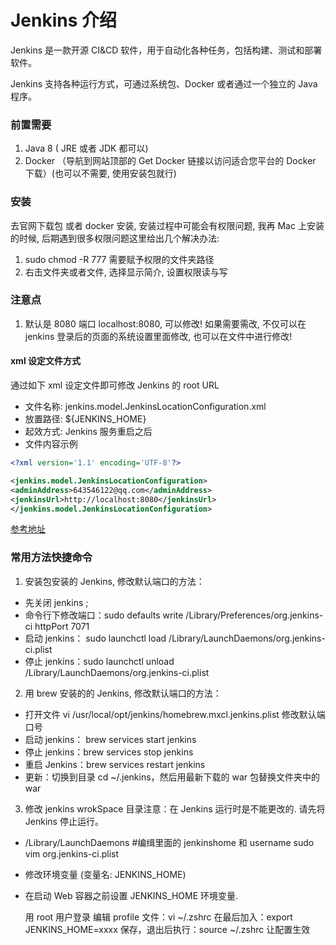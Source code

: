 # Jenkins 介绍

Jenkins 是一款开源 CI&CD 软件，用于自动化各种任务，包括构建、测试和部署软件。

Jenkins 支持各种运行方式，可通过系统包、Docker 或者通过一个独立的 Java 程序。

### 前置需要

1. Java 8 ( JRE 或者 JDK 都可以)
2. Docker （导航到网站顶部的 Get Docker 链接以访问适合您平台的 Docker 下载）(也可以不需要, 使用安装包就行)

### 安装

去官网下载包 或者 docker 安装, 安装过程中可能会有权限问题, 我再 Mac 上安装的时候, 后期遇到很多权限问题这里给出几个解决办法:

1. sudo chmod -R 777 需要赋予权限的文件夹路径<text-line txt="(一定要加 sudo)" />
2. 右击文件夹或者文件, 选择显示简介, 设置权限读与写

### 注意点

1. 默认是 8080 端口 localhost:8080, 可以修改! 如果需要需改, 不仅可以在 jenkins 登录后的页面的系统设置里面修改, 也可以在文件中进行修改!

#### xml 设定文件方式

通过如下 xml 设定文件即可修改 Jenkins 的 root URL

- 文件名称: jenkins.model.JenkinsLocationConfiguration.xml
- 放置路径: \${JENKINS_HOME}
- 起效方式: Jenkins 服务重启之后
- 文件内容示例

```xml
<?xml version='1.1' encoding='UTF-8'?>

<jenkins.model.JenkinsLocationConfiguration>
<adminAddress>643546122@qq.com</adminAddress>
<jenkinsUrl>http://localhost:8080</jenkinsUrl>
</jenkins.model.JenkinsLocationConfiguration>
```

[参考地址](https://blog.csdn.net/liumiaocn/article/details/94379257)

### 常用方法快捷命令

1. 安装包安装的 Jenkins, 修改默认端口的方法：

- 先关闭 jenkins ;
- 命令行下修改端口：sudo defaults write /Library/Preferences/org.jenkins-ci httpPort 7071
- 启动 jenkins： sudo launchctl load /Library/LaunchDaemons/org.jenkins-ci.plist
- 停止 jenkins：sudo launchctl unload /Library/LaunchDaemons/org.jenkins-ci.plist

2. 用 brew 安装的的 Jenkins, 修改默认端口的方法：

- 打开文件 vi /usr/local/opt/jenkins/homebrew.mxcl.jenkins.plist 修改默认端口号
- 启动 jenkins： brew services start jenkins
- 停止 jenkins：brew services stop jenkins
- 重启 Jenkins：brew services restart jenkins
- 更新：切换到目录 cd ~/.jenkins，然后用最新下载的 war 包替换文件夹中的 war

3. 修改 jenkins wrokSpace 目录<text-line>注意：在 Jenkins 运行时是不能更改的. 请先将 Jenkins 停止运行。<text-line/>

- /Library/LaunchDaemons #编缉里面的 jenkinshome 和 username
  sudo vim org.jenkins-ci.plist
- 修改环境变量 (变量名: JENKINS_HOME)

- 在启动 Web 容器之前设置 JENKINS_HOME 环境变量.

  用 root 用户登录
  编辑 profile 文件：vi ~/.zshrc
  在最后加入：export JENKINS_HOME=xxxx
  保存，退出后执行：source ~/.zshrc
  让配置生效
